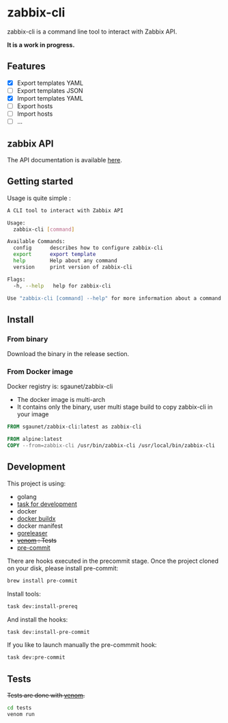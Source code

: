# zabbix-cli

zabbix-cli is a command line tool to interact with Zabbix API.

**It is a work in progress.**

## Features

- [x] Export templates YAML
- [ ] Export templates JSON
- [x] Import templates YAML
- [ ] Export hosts
- [ ] Import hosts
- [ ] ...

## zabbix API

The API documentation is available [here](https://www.zabbix.com/documentation/6.0/en/manual/api/reference/configuration/export).

## Getting started

Usage is quite simple :

```bash
A CLI tool to interact with Zabbix API

Usage:
  zabbix-cli [command]

Available Commands:
  config      describes how to configure zabbix-cli
  export      export template
  help        Help about any command
  version     print version of zabbix-cli

Flags:
  -h, --help   help for zabbix-cli

Use "zabbix-cli [command] --help" for more information about a command.
```

## Install

### From binary

Download the binary in the release section.

### From Docker image

Docker registry is: sgaunet/zabbix-cli

- The docker image is multi-arch
- It contains only the binary, user multi stage build to copy zabbix-cli in your image

```Dockerfile
FROM sgaunet/zabbix-cli:latest as zabbix-cli

FROM alpine:latest
COPY --from=zabbix-cli /usr/bin/zabbix-cli /usr/local/bin/zabbix-cli
```

## Development

This project is using:

- golang
- [task for development](https://taskfile.dev/#/)
- docker
- [docker buildx](https://github.com/docker/buildx)
- docker manifest
- [goreleaser](https://goreleaser.com/)
- ~~[venom](https://github.com/ovh/venom) : Tests~~
- [pre-commit](https://pre-commit.com/)

There are hooks executed in the precommit stage. Once the project cloned on your disk, please install pre-commit:

```bash
brew install pre-commit
```

Install tools:

```bash
task dev:install-prereq
```

And install the hooks:

```bash
task dev:install-pre-commit
```

If you like to launch manually the pre-commmit hook:

```bash
task dev:pre-commit
```

## Tests

~~Tests are done with [venom](https://github.com/ovh/venom).~~

```bash
cd tests
venom run
```
